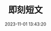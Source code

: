 ---
title: 即刻短文
date: 2023-11-01 13:43:20
type: says
cover: https://pic.imge.cc/2024/08/10/66b6f39a39f42.jpg
desc: 分享生活的小确幸
leftend: ""
rightend: ""
---